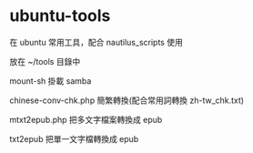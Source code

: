 # ubuntu-tools
在 ubuntu 常用工具，配合 nautilus_scripts  使用

放在 ~/tools 目錄中

mount-sh  掛載 samba

chinese-conv-chk.php 簡繁轉換(配合常用詞轉換 zh-tw_chk.txt)

mtxt2epub.php 把多文字檔案轉換成 epub

txt2epub 把單一文字檔轉換成 epub
